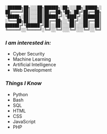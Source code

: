 ```

░██████╗██╗░░░██╗██████╗░██╗░░░██╗░█████╗░
██╔════╝██║░░░██║██╔══██╗╚██╗░██╔╝██╔══██╗
╚█████╗░██║░░░██║██████╔╝░╚████╔╝░███████║
░╚═══██╗██║░░░██║██╔══██╗░░╚██╔╝░░██╔══██║
██████╔╝╚██████╔╝██║░░██║░░░██║░░░██║░░██║
╚═════╝░░╚═════╝░╚═╝░░╚═╝░░░╚═╝░░░╚═╝░░╚═╝
```

### _I am interested in:_
 - Cyber Security
 - Machine Learning
 - Artificial Intelligence
 - Web Development
 
 
 ### _Things I Know_
 - Python
 - Bash 
 - SQL
 - HTML
 - CSS
 - JavaScript
 - PHP
   

